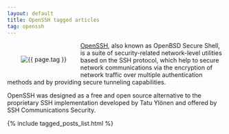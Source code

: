 ```yaml
---
layout: default
title: OpenSSH tagged articles
tag: openssh
---
```


<div style="float: left; margin: 2.0rem;">
	<img src="/public/images/{{ page.tag }}.png" style="max-width: 10rem;" alt="{{ page.tag }}" />
</div>

[OpenSSH](https://www.openssh.com/), also known as OpenBSD Secure Shell, is a suite of security-related network-level utilities based on the SSH protocol, which help to secure network communications via the encryption of network traffic over multiple authentication methods and by providing secure tunneling capabilities. 

OpenSSH was designed as a free and open source alternative to the proprietary SSH implementation developed by Tatu Ylönen and offered by SSH Communications Security.

{% include tagged_posts_list.html %}


